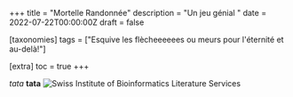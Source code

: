 +++
title = "Mortelle Randonnée"
description = "Un jeu génial "
date = 2022-07-22T00:00:00Z
draft = false

[taxonomies]
tags = ["Esquive les flècheeeeees ou meurs pour l'éternité et au-delà!"]

[extra]
toc = true
+++

*tata*
**tata**
![Swiss Institute of Bioinformatics Literature Services](https://biodiversitypmc.sibils.org/img/logo_banner.7ff68d4d.png)
